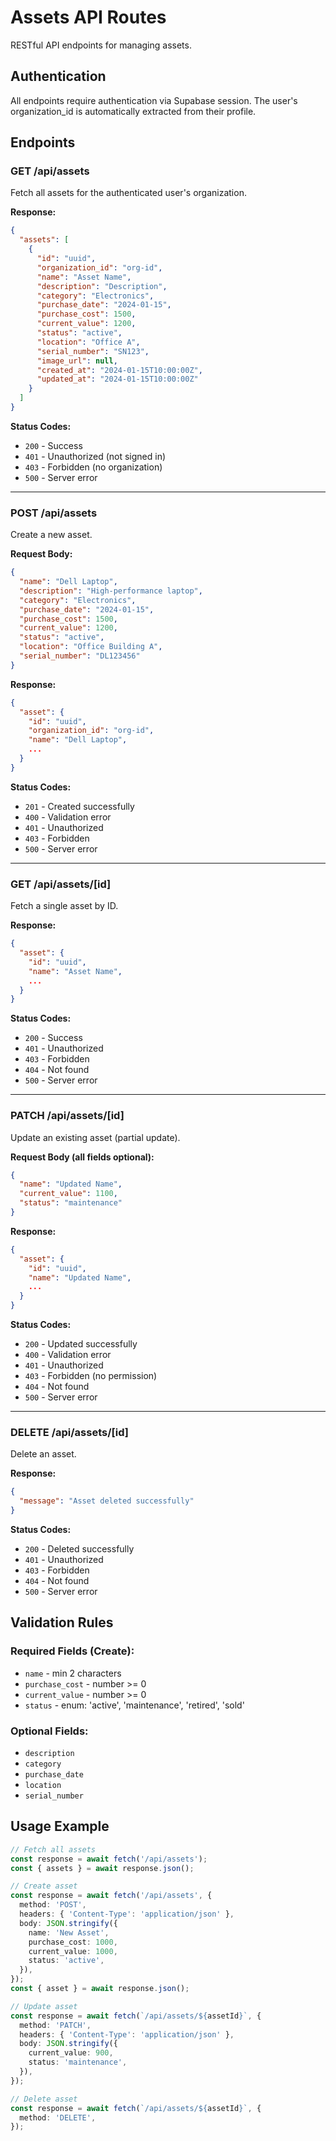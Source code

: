 # Assets API Routes

RESTful API endpoints for managing assets.

## Authentication

All endpoints require authentication via Supabase session. The user's organization_id is automatically extracted from their profile.

## Endpoints

### GET /api/assets

Fetch all assets for the authenticated user's organization.

**Response:**
```json
{
  "assets": [
    {
      "id": "uuid",
      "organization_id": "org-id",
      "name": "Asset Name",
      "description": "Description",
      "category": "Electronics",
      "purchase_date": "2024-01-15",
      "purchase_cost": 1500,
      "current_value": 1200,
      "status": "active",
      "location": "Office A",
      "serial_number": "SN123",
      "image_url": null,
      "created_at": "2024-01-15T10:00:00Z",
      "updated_at": "2024-01-15T10:00:00Z"
    }
  ]
}
```

**Status Codes:**
- `200` - Success
- `401` - Unauthorized (not signed in)
- `403` - Forbidden (no organization)
- `500` - Server error

---

### POST /api/assets

Create a new asset.

**Request Body:**
```json
{
  "name": "Dell Laptop",
  "description": "High-performance laptop",
  "category": "Electronics",
  "purchase_date": "2024-01-15",
  "purchase_cost": 1500,
  "current_value": 1200,
  "status": "active",
  "location": "Office Building A",
  "serial_number": "DL123456"
}
```

**Response:**
```json
{
  "asset": {
    "id": "uuid",
    "organization_id": "org-id",
    "name": "Dell Laptop",
    ...
  }
}
```

**Status Codes:**
- `201` - Created successfully
- `400` - Validation error
- `401` - Unauthorized
- `403` - Forbidden
- `500` - Server error

---

### GET /api/assets/[id]

Fetch a single asset by ID.

**Response:**
```json
{
  "asset": {
    "id": "uuid",
    "name": "Asset Name",
    ...
  }
}
```

**Status Codes:**
- `200` - Success
- `401` - Unauthorized
- `403` - Forbidden
- `404` - Not found
- `500` - Server error

---

### PATCH /api/assets/[id]

Update an existing asset (partial update).

**Request Body (all fields optional):**
```json
{
  "name": "Updated Name",
  "current_value": 1100,
  "status": "maintenance"
}
```

**Response:**
```json
{
  "asset": {
    "id": "uuid",
    "name": "Updated Name",
    ...
  }
}
```

**Status Codes:**
- `200` - Updated successfully
- `400` - Validation error
- `401` - Unauthorized
- `403` - Forbidden (no permission)
- `404` - Not found
- `500` - Server error

---

### DELETE /api/assets/[id]

Delete an asset.

**Response:**
```json
{
  "message": "Asset deleted successfully"
}
```

**Status Codes:**
- `200` - Deleted successfully
- `401` - Unauthorized
- `403` - Forbidden
- `404` - Not found
- `500` - Server error

## Validation Rules

### Required Fields (Create):
- `name` - min 2 characters
- `purchase_cost` - number >= 0
- `current_value` - number >= 0
- `status` - enum: 'active', 'maintenance', 'retired', 'sold'

### Optional Fields:
- `description`
- `category`
- `purchase_date`
- `location`
- `serial_number`

## Usage Example

```typescript
// Fetch all assets
const response = await fetch('/api/assets');
const { assets } = await response.json();

// Create asset
const response = await fetch('/api/assets', {
  method: 'POST',
  headers: { 'Content-Type': 'application/json' },
  body: JSON.stringify({
    name: 'New Asset',
    purchase_cost: 1000,
    current_value: 1000,
    status: 'active',
  }),
});
const { asset } = await response.json();

// Update asset
const response = await fetch(`/api/assets/${assetId}`, {
  method: 'PATCH',
  headers: { 'Content-Type': 'application/json' },
  body: JSON.stringify({
    current_value: 900,
    status: 'maintenance',
  }),
});

// Delete asset
const response = await fetch(`/api/assets/${assetId}`, {
  method: 'DELETE',
});
```

